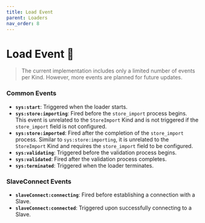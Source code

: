 ```yaml
---
title: Load Event
parent: Loaders
nav_order: 8
---
```


# Load Event 📆

> The current implementation includes only a limited number of events per Kind. However, more events are planned for future updates.

### Common Events
- **`sys:start`**: Triggered when the loader starts.
- **`sys:store:importing`**: Fired before the `store_import` process begins. This event is unrelated to the `StoreImport` Kind and is not triggered if the `store_import` field is not configured.
- **`sys:store:imported`**: Fired after the completion of the `store_import` process. Similar to `sys:store:importing`, it is unrelated to the `StoreImport` Kind and requires the `store_import` field to be configured.
- **`sys:validating`**: Triggered before the validation process begins.
- **`sys:validated`**: Fired after the validation process completes.
- **`sys:terminated`**: Triggered when the loader terminates.

### SlaveConnect Events
- **`slaveConnect:connecting`**: Fired before establishing a connection with a Slave.
- **`slaveConnect:connected`**: Triggered upon successfully connecting to a Slave.